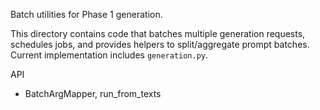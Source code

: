 Batch utilities for Phase 1 generation.

This directory contains code that batches multiple generation requests, schedules jobs, and provides helpers to split/aggregate prompt batches. Current implementation includes `generation.py`.

API
- BatchArgMapper, run_from_texts
